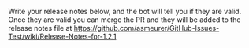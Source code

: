 Write your release notes below, and the bot will tell you if they are valid.
Once they are valid you can merge the PR and they will be added to the release
notes file at
https://github.com/asmeurer/GitHub-Issues-Test/wiki/Release-Notes-for-1.2.1

<!-- BEGIN RELEASE NOTES -->

<!-- END RELEASE NOTES -->
